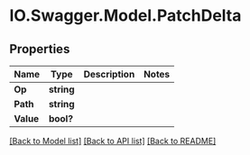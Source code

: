 # IO.Swagger.Model.PatchDelta
## Properties

Name | Type | Description | Notes
------------ | ------------- | ------------- | -------------
**Op** | **string** |  | 
**Path** | **string** |  | 
**Value** | **bool?** |  | 

[[Back to Model list]](../README.md#documentation-for-models) [[Back to API list]](../README.md#documentation-for-api-endpoints) [[Back to README]](../README.md)

